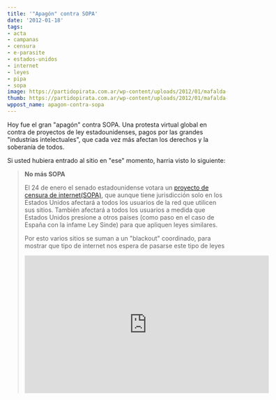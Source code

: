 ```yaml
---
title: '"Apagón" contra SOPA'
date: '2012-01-18'
tags:
- acta
- campanas
- censura
- e-parasite
- estados-unidos
- internet
- leyes
- pipa
- sopa
image: https://partidopirata.com.ar/wp-content/uploads/2012/01/mafalda-sopa-banner-720.png
thumb: https://partidopirata.com.ar/wp-content/uploads/2012/01/mafalda-sopa-banner-720-150x150.png
wppost_name: apagon-contra-sopa
---
```


Hoy fue el gran "apagón" contra SOPA. Una protesta virtual global en contra de proyectos de ley estadounidenses, pagos por las grandes "industrias intelectuales", que cada vez más afectan los derechos y la soberanía de todos.

Si usted hubiera entrado al sitio en "ese" momento, harria visto lo siguiente: 

<blockquote>
<strong>No más SOPA</strong>

El 24 de enero el senado estadounidense votara un <a href="http://en.wikipedia.org/wiki/Stop_Online_Piracy_Act" target="_blank">proyecto de censura de internet(SOPA)</a>, que aunque tiene jurisdicción solo en los Estados Unidos afectará a todos los usuarios de la red que utilicen sus sitios. También afectará a todos los usuarios a medida que Estados Unidos presione a otros paises (como paso en el caso de España con la infame Ley Sinde) para que apliquen leyes similares.

Por esto varios sitios se suman a un "blackout" coordinado, para mostrar que tipo de internet nos espera de pasarse este tipo de leyes

<iframe src="http://www.youtube.com/embed/D9FnaygIXZA" frameborder="0" width="560" height="315"></iframe>
</blockquote>

